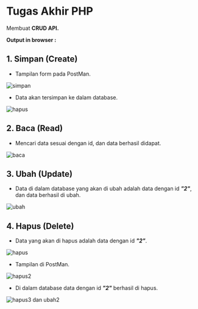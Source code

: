 # Tugas Akhir PHP

Membuat <b>CRUD API.</b>

<b>Output in browser : </b>

## 1. Simpan (Create)

- <p>Tampilan form pada PostMan.</p>

![simpan](https://user-images.githubusercontent.com/92837751/195064903-c5c82639-305c-45c3-ac39-b63505c061b6.jpg)

- <p>Data akan tersimpan ke dalam database.</p>

![hapus](https://user-images.githubusercontent.com/92837751/195064892-b7ef4c55-02c0-4c86-ae8f-f4613f75b28e.jpg)

## 2. Baca (Read)

- <p>Mencari data sesuai dengan id, dan data berhasil didapat.</p>

![baca](https://user-images.githubusercontent.com/92837751/195064881-8aa5c546-8898-4aa4-8655-aefcf22beca3.jpg)

## 3. Ubah (Update)

- <p>Data di dalam database yang akan di ubah adalah data dengan id <i><b>"2"</b></i>, dan data berhasil di ubah.</p>

![ubah](https://user-images.githubusercontent.com/92837751/195064908-fa0e90dd-3d69-422f-a5d3-989dc99f30b6.jpg)

## 4. Hapus (Delete)

- <p>Data yang akan di hapus adalah data dengan id <i><b>"2"</b></i>.</p>

![hapus](https://user-images.githubusercontent.com/92837751/195064892-b7ef4c55-02c0-4c86-ae8f-f4613f75b28e.jpg)

- <p>Tampilan di PostMan.</p>

![hapus2](https://user-images.githubusercontent.com/92837751/195064895-c4792d0a-bcc8-43ca-bee9-3d6cbb1add13.jpg)

- <p>Di dalam database data dengan id <i><b>"2"</b></i> berhasil di hapus.</p>

![hapus3 dan ubah2](https://user-images.githubusercontent.com/92837751/195064900-8d7c89d6-83c6-4cd6-93bc-8058143496ba.jpg)
